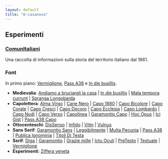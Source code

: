 ```yaml
---
layout: default
title: "m-casanova"
---
```


## Esperimenti

### [ComunItaliani](/ci)

Una raccolta di informazioni sulla storia del territorio italiano dal 1861.

### Font

In primo piano: [Vermiglione](/Vermiglione), [Pass A38](/Pass-A38) e [In die busillis](/In-die-busillis).

<!-- <p class="imm"><img src="/assets/img/font.svg" width="80%"></p> -->

* __Medievalia__: [Andiamo a bruciargli la casa](/AndiamoABruciargliLaCasa) |
[In die busillis](/In-die-busillis) |
[Mala tempora currunt](/MalaTemporaCurrunt) |
[Spranga Longobarda](/SprangaLongobarda)
* __Capolettera__: [Alma Virgo](/AlmaVirgo) |
[Cane Nero](/CaneNero) |
[Capo 1880](/Capo1880) |
[Capo Bicolore](/CapoBicolore) |
[Capo Corale](/CapoCorale) |
[Capo Cresci](/CapoCresci) |
[Capo Decoro](/CapoDecoro) |
[Capo Ecclesia](/CapoEcclesia) |
[Capo Lombardo](/CapoLombardo) |
[Capo Nodi](/CapoNodi) |
[Capo Verso](/CapoVerso) |
[Capolinea](/Capolinea) |
[Garamontio Capo](/GaramontioCapo) |
[Hoc Opus](/HocOpus) |
[Ici Gist](/IciGist) |
[Pass A38 Capo](/PassA38Capo)
* __Ottocenteschi__: [DisSenso](/DisSenso) |
[Infido](/Infido) |
[Vitin](/Vitin) |
[Vulnus](/Vulnus)
* __Sans Serif__: [Garamontio Sans](/GaramontioSans) |
[Leggibilmente](/Leggibilmente) |
[Multa Pecunia](/MultaPecunia) |
[Pass A38](/Pass-A38) |
[Publica Ignominia](/PublicaIgnominia) |
[Titoli Di Testa](/titoliDiTesta)
* __Serif__: [Diga](/Diga) |
[Garamontio](/Garamontio) |
[Grazie mille](/GrazieMille) |
[Ictu Oculi](/IctuOculi) |
[PreTesto](/PreTesto) |
[Testuale](/Testuale) |
[Vermiglione](/Vermiglione)
* __Esperimenti__: [Ziffera veneta](/Ziffera-veneta)
